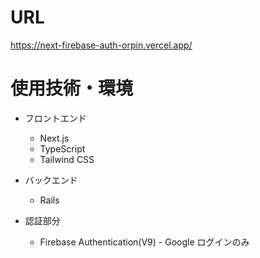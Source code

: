 # URL
https://next-firebase-auth-orpin.vercel.app/

# 使用技術・環境
- フロントエンド
  - Next.js
  - TypeScript
  - Tailwind CSS

- バックエンド
  - Rails

- 認証部分
  - Firebase Authentication(V9) - Google ログインのみ
